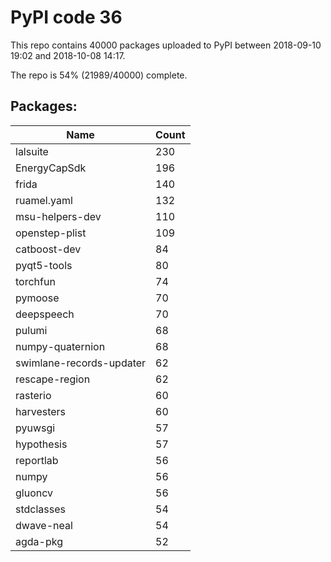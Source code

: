 # PyPI code 36

This repo contains 40000 packages uploaded to PyPI between 
2018-09-10 19:02 and 2018-10-08 14:17.

The repo is 54% (21989/40000) complete.

## Packages:

| Name  | Count |
| ----- | ----- |
| lalsuite | 230 |
| EnergyCapSdk | 196 |
| frida | 140 |
| ruamel.yaml | 132 |
| msu-helpers-dev | 110 |
| openstep-plist | 109 |
| catboost-dev | 84 |
| pyqt5-tools | 80 |
| torchfun | 74 |
| pymoose | 70 |
| deepspeech | 70 |
| pulumi | 68 |
| numpy-quaternion | 68 |
| swimlane-records-updater | 62 |
| rescape-region | 62 |
| rasterio | 60 |
| harvesters | 60 |
| pyuwsgi | 57 |
| hypothesis | 57 |
| reportlab | 56 |
| numpy | 56 |
| gluoncv | 56 |
| stdclasses | 54 |
| dwave-neal | 54 |
| agda-pkg | 52 |


